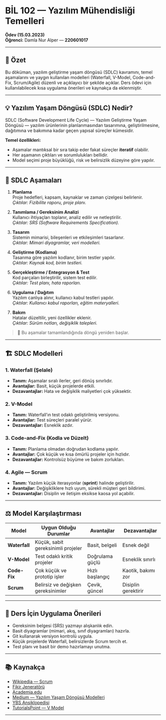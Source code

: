 # BİL 102 — Yazılım Mühendisliği Temelleri  
**Ödev (15.03.2023)**  
**Öğrenci:** Damla Nur Alper — **220601017**

---

## 📌 Özet
Bu döküman, yazılım geliştirme yaşam döngüsü (SDLC) kavramını, temel aşamalarını ve yaygın kullanılan modelleri (Waterfall, V-Model, Code-and-Fix, Scrum/Agile) düzenli ve açıklayıcı bir şekilde açıklar. Ders ödevi için kullanılabilecek kısa uygulama önerileri ve kaynakça da eklenmiştir.

---

## 💡 Yazılım Yaşam Döngüsü (SDLC) Nedir?
SDLC (Software Development Life Cycle) — Yazılım Geliştirme Yaşam Döngüsü — yazılım ürünlerinin planlanmasından tasarımına, geliştirilmesine, dağıtımına ve bakımına kadar geçen yapısal süreçler kümesidir.  

**Temel özellikleri:**
- Aşamalar mantıksal bir sıra takip eder fakat süreçler **iteratif** olabilir.  
- Her aşamanın çıktıları ve sorumlulukları bellidir.  
- Model seçimi proje büyüklüğü, risk ve belirsizlik düzeyine göre yapılır.  

---

## 🔄 SDLC Aşamaları
1. **Planlama**  
   Proje hedefleri, kapsam, kaynaklar ve zaman çizelgesi belirlenir.  
   *Çıktılar: Fizibilite raporu, proje planı.*

2. **Tanımlama / Gereksinim Analizi**  
   Kullanıcı ihtiyaçları toplanır, analiz edilir ve netleştirilir.  
   *Çıktılar: SRS (Software Requirements Specification).*

3. **Tasarım**  
   Sistemin mimarisi, bileşenleri ve etkileşimleri tasarlanır.  
   *Çıktılar: Mimari diyagramlar, veri modelleri.*

4. **Geliştirme (Kodlama)**  
   Tasarıma göre yazılım kodlanır, birim testler yapılır.  
   *Çıktılar: Kaynak kod, birim testleri.*

5. **Gerçekleştirme / Entegrasyon & Test**  
   Kod parçaları birleştirilir, sistem test edilir.  
   *Çıktılar: Test planı, hata raporları.*

6. **Uygulama / Dağıtım**  
   Yazılım canlıya alınır, kullanıcı kabul testleri yapılır.  
   *Çıktılar: Kullanıcı kabul raporları, eğitim materyalleri.*

7. **Bakım**  
   Hatalar düzeltilir, yeni özellikler eklenir.  
   *Çıktılar: Sürüm notları, değişiklik talepleri.*

> 🔁 Bu aşamalar tamamlandığında döngü yeniden başlar.

---

## 🏗️ SDLC Modelleri

### 1. Waterfall (Şelale)
- **Tanım:** Aşamalar sıralı ilerler, geri dönüş sınırlıdır.  
- **Avantajlar:** Basit, küçük projelerde etkili.  
- **Dezavantajlar:** Hata ve değişiklik maliyetleri çok yüksektir.  

### 2. V-Model
- **Tanım:** Waterfall’ın test odaklı geliştirilmiş versiyonu.  
- **Avantajlar:** Test süreçleri paralel yürür.  
- **Dezavantajlar:** Esneklik azdır.  

### 3. Code-and-Fix (Kodla ve Düzelt)
- **Tanım:** Planlama olmadan doğrudan kodlama yapılır.  
- **Avantajlar:** Çok küçük ve kısa ömürlü projeler için hızlıdır.  
- **Dezavantajlar:** Kontrolsüz büyüme ve bakım zorlukları.  

### 4. Agile — Scrum
- **Tanım:** Yazılım küçük iterasyonlar (**sprint**) halinde geliştirilir.  
- **Avantajlar:** Değişikliklere hızlı uyum, sürekli müşteri geri bildirimi.  
- **Dezavantajlar:** Disiplin ve iletişim eksikse kaosa yol açabilir.  

---

## ⚖️ Model Karşılaştırması
| Model        | Uygun Olduğu Durumlar | Avantajlar | Dezavantajlar |
|--------------|------------------------|------------|---------------|
| **Waterfall** | Küçük, sabit gereksinimli projeler | Basit, belgeli | Esnek değil |
| **V-Model**   | Test odaklı kritik projeler | Doğrulama güçlü | Esneklik sınırlı |
| **Code-Fix**  | Çok küçük ve prototip işler | Hızlı başlangıç | Kaotik, bakımı zor |
| **Scrum**     | Belirsiz ve değişken gereksinimler | Çevik, güncel | Disiplin gerektirir |

---

## 📝 Ders İçin Uygulama Önerileri
- Gereksinim belgesi (SRS) yazmayı alışkanlık edin.  
- Basit diyagramlar (mimari, akış, sınıf diyagramları) hazırla.  
- Git kullanarak versiyon kontrolü uygula.  
- Küçük projelerde Waterfall, belirsizlerde Scrum tercih et.  
- Test planı ve basit bir demo hazırlamayı unutma.  

---

## 📚 Kaynakça
- [Wikipedia — Scrum](https://tr.wikipedia.org/wiki/Scrum)  
- [Fikir Jeneratörü](https://fikirjeneratoru.com/yazilim-proje-yonetimi-yontemleri/)  
- [Academia.edu](https://www.academia.edu/)  
- [Medium — Yazılım Yaşam Döngüsü Modelleri](https://medium.com/@omerharuncetin/yaz%C4%B1l%C4%B1m-ya%C5%9Fam-d%C3%B6ng%C3%BC-modelleri-543c7879a742)  
- [YBS Ansiklopedisi](https://ybsansiklopedi.com/)  
- [TutorialsPoint — V Model](https://www.tutorialspoint.com/sdlc/pdf/sdlc_v_model.pdf)  

---
